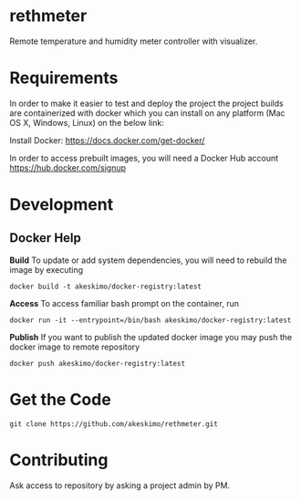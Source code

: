 # rethmeter
Remote temperature and humidity meter controller with visualizer.

# Requirements
In order to make it easier to test and deploy the project the project builds are containerized with
docker which you can install on any platform (Mac OS X, Windows, Linux) on the below link:

Install Docker:
https://docs.docker.com/get-docker/

In order to access prebuilt images, you will need a Docker Hub account
https://hub.docker.com/signup

# Development

## Docker Help

**Build**
To update or add system dependencies, you will need to rebuild the image by executing

`docker build -t akeskimo/docker-registry:latest`

**Access**
To access familiar bash prompt on the container, run

`docker run -it --entrypoint=/bin/bash akeskimo/docker-registry:latest`

**Publish**
If you want to publish the updated docker image you may push the docker image to remote repository

`docker push akeskimo/docker-registry:latest`

# Get the Code
`git clone https://github.com/akeskimo/rethmeter.git`

# Contributing
Ask access to repository by asking a project admin by PM.
